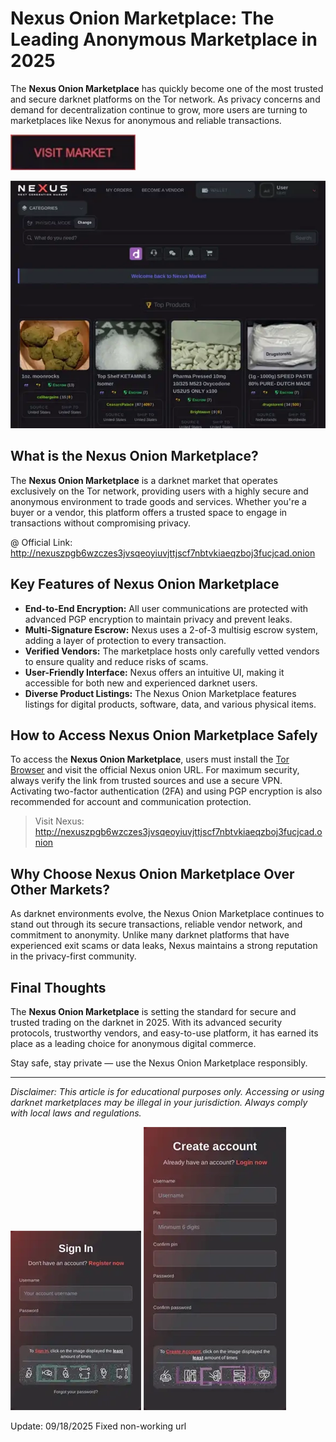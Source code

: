 # Nexus Onion Marketplace: The Leading Anonymous Marketplace in 2025

The **Nexus Onion Marketplace** has quickly become one of the most trusted and secure darknet platforms on the Tor network. As privacy concerns and demand for decentralization continue to grow, more users are turning to marketplaces like Nexus for anonymous and reliable transactions.

[<img src="/symbols/normal.webp" width="200">](http://nexuszpgb6wzczes3jvsqeoyiuvjttjscf7nbtvkiaeqzboj3fucjcad.onion)

<a href="http://nexuszpgb6wzczes3jvsqeoyiuvjttjscf7nbtvkiaeqzboj3fucjcad.onion"><img src="/symbols/max.webp" alt="image" style="max-width: 100%;"></a>


## What is the Nexus Onion Marketplace?

The **Nexus Onion Marketplace** is a darknet market that operates exclusively on the Tor network, providing users with a highly secure and anonymous environment to trade goods and services. Whether you're a buyer or a vendor, this platform offers a trusted space to engage in transactions without compromising privacy.

@ Official Link: http://nexuszpgb6wzczes3jvsqeoyiuvjttjscf7nbtvkiaeqzboj3fucjcad.onion

## Key Features of Nexus Onion Marketplace

- **End-to-End Encryption:** All user communications are protected with advanced PGP encryption to maintain privacy and prevent leaks.
- **Multi-Signature Escrow:** Nexus uses a 2-of-3 multisig escrow system, adding a layer of protection to every transaction.
- **Verified Vendors:** The marketplace hosts only carefully vetted vendors to ensure quality and reduce risks of scams.
- **User-Friendly Interface:** Nexus offers an intuitive UI, making it accessible for both new and experienced darknet users.
- **Diverse Product Listings:** The Nexus Onion Marketplace features listings for digital products, software, data, and various physical items.

## How to Access Nexus Onion Marketplace Safely

To access the **Nexus Onion Marketplace**, users must install the [Tor Browser](https://www.torproject.org) and visit the official Nexus onion URL. For maximum security, always verify the link from trusted sources and use a secure VPN. Activating two-factor authentication (2FA) and using PGP encryption is also recommended for account and communication protection.

> Visit Nexus: http://nexuszpgb6wzczes3jvsqeoyiuvjttjscf7nbtvkiaeqzboj3fucjcad.onion

## Why Choose Nexus Onion Marketplace Over Other Markets?

As darknet environments evolve, the Nexus Onion Marketplace continues to stand out through its secure transactions, reliable vendor network, and commitment to anonymity. Unlike many darknet platforms that have experienced exit scams or data leaks, Nexus maintains a strong reputation in the privacy-first community.

## Final Thoughts

The **Nexus Onion Marketplace** is setting the standard for secure and trusted trading on the darknet in 2025. With its advanced security protocols, trustworthy vendors, and easy-to-use platform, it has earned its place as a leading choice for anonymous digital commerce.

Stay safe, stay private — use the Nexus Onion Marketplace responsibly.

---

*Disclaimer: This article is for educational purposes only. Accessing or using darknet marketplaces may be illegal in your jurisdiction. Always comply with local laws and regulations.*

<a href="http://nexuszpgb6wzczes3jvsqeoyiuvjttjscf7nbtvkiaeqzboj3fucjcad.onion"><img src="/symbols/near.webp" style="max-width: 100%;"></a>
<a href="http://nexuszpgb6wzczes3jvsqeoyiuvjttjscf7nbtvkiaeqzboj3fucjcad.onion"><img src="/symbols/see.webp" style="max-width: 100%;"></a>



Update:  09/18/2025 Fixed non-working url
